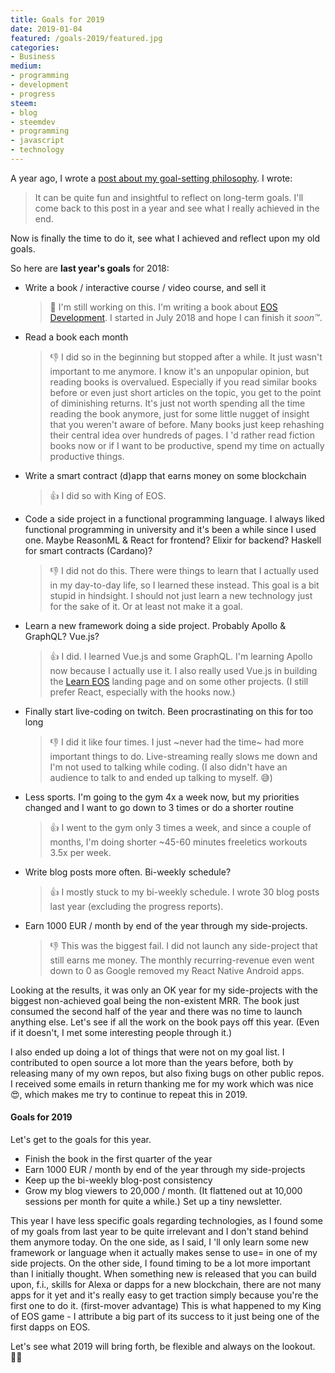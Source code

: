 ```yaml
---
title: Goals for 2019
date: 2019-01-04
featured: /goals-2019/featured.jpg
categories:
- Business
medium:
- programming
- development
- progress
steem:
- blog
- steemdev
- programming
- javascript
- technology
---
```


A year ago, I wrote a [post about my goal-setting philosophy](/goals-2018).
I wrote:

> It can be quite fun and insightful to reflect on long-term goals. I'll come back to this post in a year and see what I really achieved in the end.

Now is finally the time to do it, see what I achieved and reflect upon my old goals.

So here are **last year's goals** for 2018:

* Write a book / interactive course / video course, and sell it
    > 🙂 I'm still working on this. I'm writing a book about [EOS Development](https://learneos.one). I started in July 2018 and hope I can finish it _soon™_.
* Read a book each month
    > 👎 I did so in the beginning but stopped after a while.
    It just wasn't important to me anymore.
    I know it's an unpopular opinion, but reading books is overvalued.
    Especially if you read similar books before or even just short articles on the topic, you get to the point of diminishing returns.
    It's just not worth spending all the time reading the book anymore, just for some little nugget of insight that you weren't aware of before.
    Many books just keep rehashing their central idea over hundreds of pages.
    I 'd rather read fiction books now or if I want to be productive, spend my time on actually productive things.

* Write a smart contract (d)app that earns money on some blockchain
    > 👍 I did so with King of EOS.
* Code a side project in a functional programming language.
    I always liked functional programming in university and it's been a while since I used one.
    Maybe ReasonML & React for frontend? Elixir for backend? Haskell for smart contracts (Cardano)?
    > 👎 I did not do this. There were things to learn that I actually used in my day-to-day life, so I learned these instead.
    This goal is a bit stupid in hindsight.
    I should not just learn a new technology just for the sake of it.
    Or at least not make it a goal.
* Learn a new framework doing a side project. Probably Apollo & GraphQL? Vue.js?
    > 👍 I did. I learned Vue.js and some GraphQL.
    I'm learning Apollo now because I actually use it.
    I also really used Vue.js in building the [Learn EOS](https://learneos.one) landing page and on some other projects.
    (I still prefer React, especially with the hooks now.)
* Finally start live-coding on twitch. Been procrastinating on this for too long
    > 👎 I did it like four times. I just ~never had the time~ had more important things to do.
    Live-streaming really slows me down and I'm not used to talking while coding.
    (I also didn't have an audience to talk to and ended up talking to myself. 😅)
* Less sports. I'm going to the gym 4x a week now, but my priorities changed and I want to go down to 3 times or do a shorter routine
    > 👍 I went to the gym only 3 times a week, and since a couple of months, I'm doing shorter ~45-60 minutes freeletics workouts 3.5x per week.
* Write blog posts more often. Bi-weekly schedule?
    > 👍 I mostly stuck to my bi-weekly schedule. I wrote 30 blog posts last year (excluding the progress reports).
* Earn 1000 EUR / month by end of the year through my side-projects.
    > 👎 This was the biggest fail. I did not launch any side-project that still earns me money.
    The monthly recurring-revenue even went down to 0 as Google removed my React Native Android apps.

Looking at the results, it was only an OK year for my side-projects with the biggest non-achieved goal being the non-existent MRR.
The book just consumed the second half of the year and there was no time to launch anything else.
Let's see if all the work on the book pays off this year.
(Even if it doesn't, I met some interesting people through it.)

I also ended up doing a lot of things that were not on my goal list.
I contributed to open source a lot more than the years before, both by releasing many of my own repos, but also fixing bugs on other public repos.
I received some emails in return thanking me for my work which was nice 😍, which makes me try to continue to repeat this in 2019. 

#### Goals for 2019

Let's get to the goals for this year.

* Finish the book in the first quarter of the year
* Earn 1000 EUR / month by end of the year through my side-projects
* Keep up the bi-weekly blog-post consistency
* Grow my blog viewers to 20,000 / month. (It flattened out at 10,000 sessions per month for quite a while.) Set up a tiny newsletter.

This year I have less specific goals regarding technologies, as I found some of my goals from last year to be quite irrelevant and I don't stand behind them anymore today.
On the one side, as I said, I 'll only learn some new framework or language when it actually makes sense to use= in one of my side projects.
On the other side, I found timing to be a lot more important than I initially thought.
When something new is released that you can build upon, f.i., skills for Alexa or dapps for a new blockchain, there are not many apps for it yet and it's really easy to get traction simply because you're the first one to do it. (first-mover advantage)
This is what happened to my King of EOS game - I attribute a big part of its success to it just being one of the first dapps on EOS.

Let's see what 2019 will bring forth, be flexible and always on the lookout. 🕵️‍♂️
